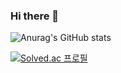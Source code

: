 ### Hi there 👋

![Anurag's GitHub stats](https://github-readme-stats.vercel.app/api?username=yyerim0901&&show_icons=true&theme=merko)

[![Solved.ac
프로필](http://mazassumnida.wtf/api/generate_badge?boj=yyerim0901)](https://solved.ac/{yyerim0901})
